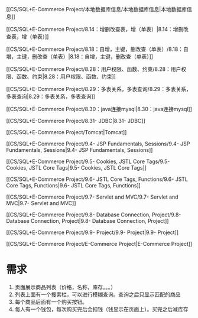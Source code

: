 [[CS/SQL+E-Commerce Project/本地数据库信息/本地数据库信息|本地数据库信息]]

[[CS/SQL+E-Commerce Project/8.14：增删改查表，增（单表）|8.14：增删改查表，增（单表）]]

[[CS/SQL+E-Commerce Project/8.18：自增，主键，删改查（单表）/8.18：自增，主键，删改查（单表）|8.18：自增，主键，删改查（单表）]]

[[CS/SQL+E-Commerce Project/8.28：用户权限、函数、约束/8.28：用户权限、函数、约束|8.28：用户权限、函数、约束]]

[[CS/SQL+E-Commerce Project/8.29：多表关系，多表查询/8.29：多表关系，多表查询|8.29：多表关系，多表查询]]

[[CS/SQL+E-Commerce Project/8.30：java连接mysql|8.30：java连接mysql]]

[[CS/SQL+E-Commerce Project/8.31- JDBC|8.31- JDBC]]

[[CS/SQL+E-Commerce Project/Tomcat|Tomcat]]

[[CS/SQL+E-Commerce Project/9.4- JSP Fundamentals, Sessions/9.4- JSP Fundamentals, Sessions|9.4- JSP Fundamentals, Sessions]]

[[CS/SQL+E-Commerce Project/9.5- Cookies, JSTL Core Tags/9.5- Cookies, JSTL Core Tags|9.5- Cookies, JSTL Core Tags]]

[[CS/SQL+E-Commerce Project/9.6- JSTL Core Tags, Functions/9.6- JSTL Core Tags, Functions|9.6- JSTL Core Tags, Functions]]

[[CS/SQL+E-Commerce Project/9.7- Servlet and MVC/9.7- Servlet and MVC|9.7- Servlet and MVC]]

[[CS/SQL+E-Commerce Project/9.8- Database Connection, Project/9.8- Database Connection, Project|9.8- Database Connection, Project]]

[[CS/SQL+E-Commerce Project/9.9- Project/9.9- Project|9.9- Project]]

[[CS/SQL+E-Commerce Project/E-Commerce Project|E-Commerce Project]]

# 需求

1. 页面展示商品列表（价格，名称，库存。。。）
2. 列表上面有一个搜索栏，可以进行模糊查询。查询之后只显示匹配的商品
3. 每个商品后面有一个购买按钮。
4. 每人有一个钱包，每次购买完后会扣钱（钱显示在页面上）。买完之后减库存